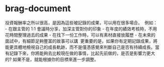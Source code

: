 # brag-document
投資報酬率之所以很高，是因為這些被記錄的成果，可以用在很多場合。 󠀠 例如： - 在跟主管的 1:1 會議時分享，加深主管對你的印象 - 在年度的績效考核時，不用花時間整理過去的成果 - 在找下一份工作時，可以有素材直接放履歷 - 在未來的面試中，有細節足夠豐富的故事可以講 󠀠 更重要的是，如果你有定期記錄成果，將能更具體地檢視自己的成長軌跡，而不是僅憑感覺來判斷自己是否有持續成長。當有記錄下來，你將能夠去比較現在做的事情，比起先前做的，是否是影響力更大的? 如果不是，就能根據你的目標來進一步調整。
